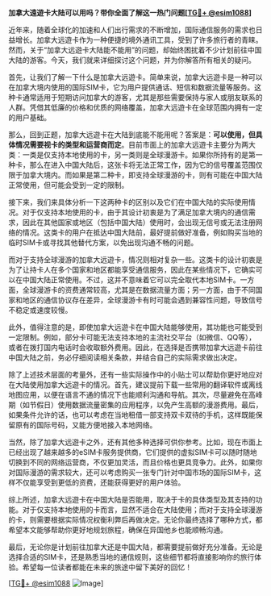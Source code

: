 **加拿大遠遊卡大陆可以用吗？带你全面了解这一热门问题[[TG💪+ @esim1088](https://t.me/s/esim1088)]**

近年来，随着全球化的加速和人们出行需求的不断增加，国际通信服务的需求也日益增长。加拿大远遊卡作为一种便捷的境外通讯工具，受到了许多旅行者的青睐。然而，关于“加拿大远遊卡大陆能不能用”的问题，却始终困扰着不少计划前往中国大陆的游客。今天，我们就来详细探讨这个问题，并为你解答所有相关的疑问。

首先，让我们了解一下什么是加拿大远遊卡。简单来说，加拿大远遊卡是一种可以在加拿大境内使用的国际SIM卡，它为用户提供通话、短信和数据流量等服务。这种卡通常适用于短期访问加拿大的游客，尤其是那些需要保持与家人或朋友联系的人群。凭借其低廉的价格和优质的网络覆盖，加拿大远遊卡在全球范围内拥有一定的用户基础。

那么，回到正题，加拿大远遊卡在大陆到底能不能用呢？答案是：**可以使用，但具体情况需要视卡的类型和运营商而定**。目前市面上的加拿大远遊卡主要分为两大类：一类是仅支持本地使用的卡，另一类则是全球漫游卡。如果你所持有的是第一种卡，那么在进入中国大陆后，这张卡将无法正常工作，因为它的信号覆盖范围仅限于加拿大境内。而如果是第二种卡，即支持全球漫游的卡，则有可能在中国大陆正常使用，但可能会受到一定的限制。

接下来，我们来具体分析一下这两种卡的区别以及它们在中国大陆的实际使用情况。对于仅支持本地使用的卡，由于其设计初衷是为了满足加拿大境内的通信需求，因此在其他国家或地区（包括中国大陆）使用时，会出现无信号或无法注册网络的情况。这类卡的用户在抵达中国大陆前，最好提前做好准备，例如购买当地的临时SIM卡或寻找其他替代方案，以免出现沟通不畅的问题。

而对于支持全球漫游的加拿大远遊卡，情况则相对复杂一些。这类卡的设计初衷是为了让持卡人在多个国家和地区都能享受通信服务，因此在某些情况下，它确实可以在中国大陆正常使用。不过，这并不意味着它可以完全取代本地SIM卡。一方面，全球漫游卡的资费通常较高，尤其是在数据流量方面；另一方面，由于不同国家和地区的通信协议存在差异，全球漫游卡有时可能会遇到兼容性问题，导致信号不稳定或速度较慢。

此外，值得注意的是，即使加拿大远遊卡在中国大陆能够使用，其功能也可能受到一定限制。例如，部分卡可能无法支持本地的主流社交平台（如微信、QQ等），或者在拨打国内电话时会收取额外费用。因此，在选择是否携带加拿大远遊卡前往中国大陆之前，务必仔细阅读相关条款，并结合自己的实际需求做出决定。

除了上述技术层面的考量外，还有一些实际操作中的小贴士可以帮助你更好地应对在大陆使用加拿大远遊卡的情况。首先，建议提前下载一些常用的翻译软件或离线地图应用，以便在语言不通的情况下也能顺利沟通和导航。其次，尽量避免在高峰期（如节假日）使用数据流量密集的应用程序，以免产生高额的漫游费用。最后，如果条件允许的话，也可以考虑在当地租借一部支持双卡双待的手机，这样既能保留原有的国际号码，又能方便地接入本地网络。

当然，除了加拿大远遊卡之外，还有其他多种选择可供你参考。比如，现在市面上已经出现了越来越多的eSIM卡服务提供商，它们提供的虚拟SIM卡可以随时随地切换到不同的网络运营商，不仅更加灵活，而且价格也更具竞争力。此外，如果你对国际漫游的需求较大，还可以考虑购买一张专门针对中国市场的国际SIM卡，这样不仅能享受到更低的资费，还能获得更好的用户体验。

综上所述，加拿大远遊卡在中国大陆是否能用，取决于卡的具体类型及其支持的功能。对于仅支持本地使用的卡而言，显然不适合在大陆使用；而对于支持全球漫游的卡，则需要根据实际情况权衡利弊后再做决定。无论你最终选择了哪种方式，都希望本文能够帮助你更好地规划旅程，确保在异国他乡也能顺畅沟通。

最后，无论你是计划前往加拿大还是中国大陆，都需要提前做好充分准备。无论是选择合适的SIM卡，还是熟悉当地的通信规则，这些细节都将直接影响你的旅行体验。希望每一位读者都能在未来的旅途中留下美好的回忆！

[[TG💪+ @esim1088](https://t.me/s/esim1088) ![Image](https://i.postimg.cc/4NQfJmqS/Snipaste-2025-05-13-00-14-12.png)]